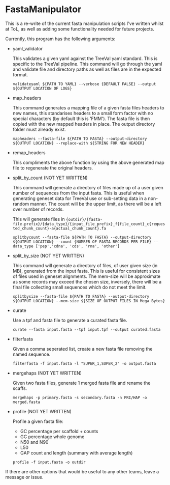 # FastaManipulator

This is a re-write of the current fasta manipulation scripts I've written whilst at ToL, as well as adding some functionality needed for future projects.

Currently, this program has the following arguments:

-   yaml_validator

    This validates a given yaml against the TreeVal yaml standard. This is specific to the TreeVal pipeline.
    This command will go through the yaml and validate file and directory paths as well as files are in the expected format.

    `validateyaml ${PATH TO YAML} --verbose {DEFAULT FALSE} --output ${OUTPUT LOCATION OF LOGS}`

-   map_headers

    This command generates a mapping file of a given fasta files headers to new names, this standarises headers to a small form factor with no special characters (by default this is 'FMM'). The fasta file is then copied with the new mapped headers in place. The output directory folder must already exist.

    `mapheaders --fasta-file ${PATH TO FASTA} --output-directory ${OUTPUT LOCATION} --replace-with ${STRING FOR NEW HEADER}`

-   remap_headers

    This compliments the above function by using the above generated map file to regenerate the original headers.

-   split_by_count (NOT YET WRITTEN)

    This command will generate a directory of files made up of a user given number of sequences from the input fasta. This is useful when generating geneset data for TreeVal use or sub-setting data in a non-random manner.
    The count will be the upper limit, as there will be a left over number of records.

    This will generate files in `{outdir}/{fasta-file.prefix}/{data_type}/{input_file_prefix}_f{file_count}_c{requested_chunk_count}-a{actual_chunk_count}.fa`

    `splitbycount --fasta-file ${PATH TO FASTA} --output-directory ${OUTPUT LOCATION} --count {NUMBER OF FASTA RECORDS PER FILE} --data_type ['pep','cdna', 'cds', 'rna', 'other']`

-   split_by_size (NOT YET WRITTEN)

    This command will generate a directory of files, of user given size (in MB), generated from the input fasta. This is useful for consistent sizes of files used in geneset alignments.
    The mem-size will be approximate as some records may exceed the chosen size, inversely, there will be a final file collecting small sequences which do not meet the limit.

    `splitbysize --fasta-file ${PATH TO FASTA} --output-directory ${OUTPUT LOCATION} --mem-size ${SIZE OF OUTPUT FILES IN Mega Bytes}`

-   curate

    Use a tpf and fasta file to generate a curated fasta file.

    `curate --fasta input.fasta --tpf input.tpf --output curated.fasta`

-   filterfasta

    Given a comma seperated list, create a new fasta file removing the named sequence.

    `filterfasta -f input.fasta -l "SUPER_1,SUPER_2" -o output.fasta`

-   mergehaps (NOT YET WRITTEN)

    Given two fasta files, generate 1 merged fasta file and rename the scaffs.

    `mergehaps -p primary.fasta -s secondary.fasta -n PRI/HAP -o merged.fasta`

-   profile (NOT YET WRITTEN)

    Profile a given fasta file:

    -   GC percentage per scaffold + counts
    -   GC percentage whole genome
    -   N50 and N90
    -   L50
    -   GAP count and length (summary with average length)

    `profile -f input.fasta -o outdir`

If there are other options that would be useful to any other teams, leave a message or issue.

